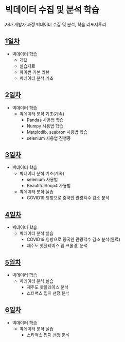 # 빅데이터 수집 및 분석 학습

자바 개발자 과정 빅데이터 수집 및 분석, 학습 리포지토리

## [1일차](https://github.com/zzzissu/bigdata-analysis2024/blob/main/day01.md)

- 빅데이터 학습
  - 개요
  - 실습자료
  - 파이썬 기본 리뷰
  - 빅데이터 분석 기초

## [2일차](https://github.com/zzzissu/bigdata-analysis2024/blob/main/day02.md)

- 빅데이터 학습
  - 빅데이터 분석 기초(계속)
    - Pandas 사용법 학습
    - Numpy 사용법 학습
    - Matplotlib, seabron 사용법 학습
    - selenium 사용법 진행중

## [3일차](https://github.com/zzzissu/bigdata-analysis2024/blob/main/day03.md)

- 빅데이터 학습
  - 빅데이터 분석 기초(계속)
    - selenium 사용법
    - BeautifulSoup4 사용법
  - 빅데이터 분석 실습
    - COVID19 영향으로 중국인 관광객수 감소 분석

## [4일차](https://github.com/zzzissu/bigdata-analysis2024/blob/main/day04.md)

- 빅데이터 학습
  - 빅데이터 분석 실습
    - COVID19 영향으로 중국인 관광객수 감소 분석(완료)
    - 제주도 핫플레이스 웹 크롤링, 분석

## [5일차](https://github.com/zzzissu/bigdata-analysis2024/blob/main/day05.md)

- 빅데이터 학습
  - 빅데이터 분석 실습
    - 제주도 핫플레이스 분석
    - 스타벅스 입지 선정 분석

## [6일차](https://github.com/zzzissu/bigdata-analysis2024/blob/main/day06.md)

- 빅데이터 학습
  - 빅데이터 분석 실습
    - 스타벅스 입지 선정 분석
